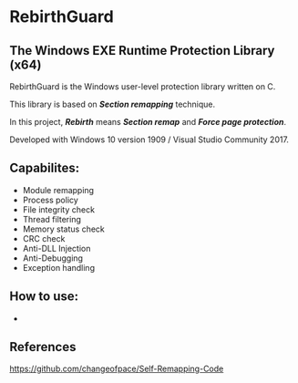 # RebirthGuard

## The Windows EXE Runtime Protection Library (x64)


RebirthGuard is the Windows user-level protection library written on C.

This library is based on *__Section remapping__* technique.

In this project, *__Rebirth__* means *__Section remap__* and *__Force page protection__*.

Developed with Windows 10 version 1909 / Visual Studio Community 2017.


## Capabilites:
* Module remapping
* Process policy
* File integrity check
* Thread filtering
* Memory status check
* CRC check
* Anti-DLL Injection
* Anti-Debugging
* Exception handling


## How to use:
-


## References
https://github.com/changeofpace/Self-Remapping-Code

